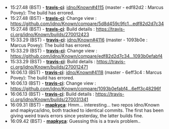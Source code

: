 * <a id="15:27.48">15:27.48 (BST)</a> - __[travis-ci](https://github.com/travis-ci)__: <a href="https://github.com/idno/Known/issues/4115">idno/Known#4115</a> (master - edf82d2 : Marcus Povey): The build has errored.
* <a id="15:27.48">15:27.48 (BST)</a> - __[travis-ci](https://github.com/travis-ci)__: Change view : https://github.com/idno/Known/compare/5d8d459c9fc1...edf82d2d7c34
* <a id="15:27.48">15:27.48 (BST)</a> - __[travis-ci](https://github.com/travis-ci)__: Build details : https://travis-ci.org/idno/Known/builds/270012423
* <a id="15:33.29">15:33.29 (BST)</a> - __[travis-ci](https://github.com/travis-ci)__: <a href="https://github.com/idno/Known/issues/4116">idno/Known#4116</a> (master - 1093b0e : Marcus Povey): The build has errored.
* <a id="15:33.29">15:33.29 (BST)</a> - __[travis-ci](https://github.com/travis-ci)__: Change view : https://github.com/idno/Known/compare/edf82d2d7c34...1093b0efabf4
* <a id="15:33.29">15:33.29 (BST)</a> - __[travis-ci](https://github.com/travis-ci)__: Build details : https://travis-ci.org/idno/Known/builds/270012471
* <a id="16:06.13">16:06.13 (BST)</a> - __[travis-ci](https://github.com/travis-ci)__: <a href="https://github.com/idno/Known/issues/4118">idno/Known#4118</a> (master - 6eff3c4 : Marcus Povey): The build has errored.
* <a id="16:06.13">16:06.13 (BST)</a> - __[travis-ci](https://github.com/travis-ci)__: Change view : https://github.com/idno/Known/compare/1093b0efabf4...6eff3c48296f
* <a id="16:06.13">16:06.13 (BST)</a> - __[travis-ci](https://github.com/travis-ci)__: Build details : https://travis-ci.org/idno/Known/builds/270031341
* <a id="16:09.31">16:09.31 (BST)</a> - __[mapkyca](https://github.com/mapkyca)__: Hmm... interesting... two repos idno/Known and mapkyca/idno, both tracked to identical commits. The first has been giving weird travis errors since yesterday, the latter builds fine.
* <a id="16:09.42">16:09.42 (BST)</a> - __[mapkyca](https://github.com/mapkyca)__: Guessing this is a travis problem..
